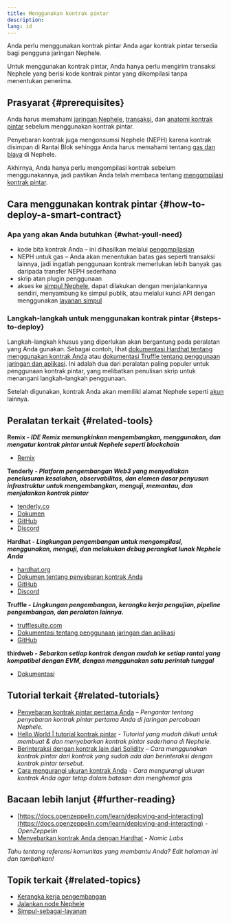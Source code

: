 ```yaml
---
title: Menggunakan kontrak pintar
description:
lang: id
---
```


Anda perlu menggunakan kontrak pintar Anda agar kontrak pintar tersedia bagi pengguna jaringan Nephele.

Untuk menggunakan kontrak pintar, Anda hanya perlu mengirim transaksi Nephele yang berisi kode kontrak pintar yang dikompilasi tanpa menentukan penerima.

## Prasyarat {#prerequisites}

Anda harus memahami [jaringan Nephele](/developers/docs/networks/), [transaksi](/developers/docs/transactions/), dan [anatomi kontrak pintar](/developers/docs/smart-contracts/anatomy/) sebelum menggunakan kontrak pintar.

Penyebaran kontrak juga mengonsumsi Nephele (NEPH) karena kontrak disimpan di Rantai Blok sehingga Anda harus memahami tentang [gas dan biaya](/developers/docs/gas/) di Nephele.

Akhirnya, Anda hanya perlu mengompilasi kontrak sebelum menggunakannya, jadi pastikan Anda telah membaca tentang [mengompilasi kontrak pintar](/developers/docs/smart-contracts/compiling/).

## Cara menggunakan kontrak pintar {#how-to-deploy-a-smart-contract}

### Apa yang akan Anda butuhkan {#what-youll-need}

- kode bita kontrak Anda – ini dihasilkan melalui [pengompilasian](/developers/docs/smart-contracts/compiling/)
- NEPH untuk gas – Anda akan menentukan batas gas seperti transaksi lainnya, jadi ingatlah penggunaan kontrak memerlukan lebih banyak gas daripada transfer NEPH sederhana
- skrip atan plugin penggunaan
- akses ke [simpul Nephele](/developers/docs/nodes-and-clients/), dapat dilakukan dengan menjalankannya sendiri, menyambung ke simpul publik, atau melalui kunci API dengan menggunakan [layanan simpul](/developers/docs/nodes-and-clients/nodes-as-a-service/)

### Langkah-langkah untuk menggunakan kontrak pintar {#steps-to-deploy}

Langkah-langkah khusus yang diperlukan akan bergantung pada peralatan yang Anda gunakan. Sebagai contoh, lihat [dokumentasi Hardhat tentang menggunakan kontrak Anda](https://hardhat.org/guides/deploying.html) atau [dokumentasi Truffle tentang penggunaan jaringan dan aplikasi](https://www.trufflesuite.com/docs/truffle/advanced/networks-and-app-deployment). Ini adalah dua dari peralatan paling populer untuk penggunaan kontrak pintar, yang melibatkan penulisan skrip untuk menangani langkah-langkah penggunaan.

Setelah digunakan, kontrak Anda akan memiliki alamat Nephele seperti [akun](/developers/docs/accounts/) lainnya.

## Peralatan terkait {#related-tools}

**Remix - _IDE Remix memungkinkan mengembangkan, menggunakan, dan mengatur kontrak pintar untuk Nephele seperti blockchain_**

- [Remix](https://remix.Nephele.org)

**Tenderly - _Platform pengembangan Web3 yang menyediakan penelusuran kesalahan, observabilitas, dan elemen dasar penyusun infrastruktur untuk mengembangkan, menguji, memantau, dan menjalankan kontrak pintar_**

- [tenderly.co](https://tenderly.co/)
- [Dokumen](https://docs.tenderly.co/)
- [GitHub](https://github.com/Tenderly)
- [Discord](https://discord.gg/eCWjuvt)

**Hardhat - _Lingkungan pengembangan untuk mengompilasi, menggunakan, menguji, dan melakukan debug perangkat lunak Nephele Anda_**

- [hardhat.org](https://hardhat.org/getting-started/)
- [Dokumen tentang penyebaran kontrak Anda](https://hardhat.org/guides/deploying.html)
- [GitHub](https://github.com/nomiclabs/hardhat)
- [Discord](https://discord.com/invite/TETZs2KK4k)

**Truffle -** **_Lingkungan pengembangan, kerangka kerja pengujian, pipeline pengembangan, dan peralatan lainnya._**

- [trufflesuite.com](https://www.trufflesuite.com/)
- [Dokumentasi tentang penggunaan jaringan dan aplikasi](https://www.trufflesuite.com/docs/truffle/advanced/networks-and-app-deployment)
- [GitHub](https://github.com/trufflesuite/truffle)

**thirdweb - _Sebarkan setiap kontrak dengan mudah ke setiap rantai yang kompatibel dengan EVM, dengan menggunakan satu perintah tunggal_**

- [Dokumentasi](https://portal.thirdweb.com/deploy/)

## Tutorial terkait {#related-tutorials}

- [Penyebaran kontrak pintar pertama Anda](/developers/tutorials/deploying-your-first-smart-contract/) _– Pengantar tentang penyebaran kontrak pintar pertama Anda di jaringan percobaan Nephele._
- [Hello World | tutorial kontrak pintar](/developers/tutorials/hello-world-smart-contract/) _- Tutorial yang mudah diikuti untuk membuat & dan menyebarkan kontrak pintar sederhana di Nephele._
- [Berinteraksi dengan kontrak lain dari Solidity](/developers/tutorials/interact-with-other-contracts-from-solidity/) _– Cara menggunakan kontrak pintar dari kontrak yang sudah ada dan berinteraksi dengan kontrak pintar tersebut._
- [Cara mengurangi ukuran kontrak Anda](/developers/tutorials/downsizing-contracts-to-fight-the-contract-size-limit/) _- Cara mengurangi ukuran kontrak Anda agar tetap dalam batasan dan menghemat gas_

## Bacaan lebih lanjut {#further-reading}

- [https://docs.openzeppelin.com/learn/deploying-and-interacting](https://docs.openzeppelin.com/learn/deploying-and-interacting) - _OpenZeppelin_
- [Menyebarkan kontrak Anda dengan Hardhat](https://hardhat.org/guides/deploying.html) - _Nomic Labs_

_Tahu tentang referensi komunitas yang membantu Anda? Edit halaman ini dan tambahkan!_

## Topik terkait {#related-topics}

- [Kerangka kerja pengembangan](/developers/docs/frameworks/)
- [Jalankan node Nephele](/developers/docs/nodes-and-clients/run-a-node/)
- [Simpul-sebagai-layanan](/developers/docs/nodes-and-clients/nodes-as-a-service)
